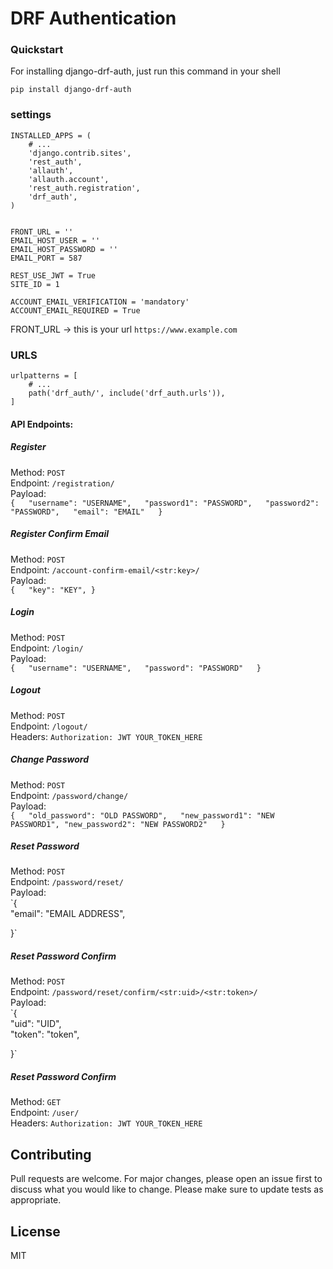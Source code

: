 # DRF Authentication

### Quickstart
For installing django-drf-auth, just run this command in your shell

```
pip install django-drf-auth
```

### settings
```
INSTALLED_APPS = (
    # ...
    'django.contrib.sites',
    'rest_auth',
    'allauth',
    'allauth.account',
    'rest_auth.registration',
    'drf_auth',
)


FRONT_URL = '' 
EMAIL_HOST_USER = '' 
EMAIL_HOST_PASSWORD = '' 
EMAIL_PORT = 587 

REST_USE_JWT = True
SITE_ID = 1

ACCOUNT_EMAIL_VERIFICATION = 'mandatory'
ACCOUNT_EMAIL_REQUIRED = True

```
FRONT_URL -> this is your url `` https://www.example.com ``


### URLS

```
urlpatterns = [
    # ...
    path('drf_auth/', include('drf_auth.urls')),
]
```








#### API Endpoints: 

##### Register
Method: `POST`  
Endpoint: `/registration/`  
Payload:  
`{  
    "username": "USERNAME",  
    "password1": "PASSWORD",  
    "password2": "PASSWORD",  
    "email": "EMAIL"  
}`

##### Register Confirm Email
Method: `POST`  
Endpoint: `/account-confirm-email/<str:key>/`  
Payload:  
`{  
    "key": "KEY",
}`


##### Login
Method: `POST`  
Endpoint: `/login/`  
Payload:  
`{  
    "username": "USERNAME",  
    "password": "PASSWORD"  
}`

##### Logout
Method: `POST`  
Endpoint: `/logout/`  
Headers: `Authorization: JWT YOUR_TOKEN_HERE`  

##### Change Password
Method: `POST`  
Endpoint: `/password/change/`  
Payload:  
`{  
    "old_password": "OLD PASSWORD",  
    "new_password1": "NEW PASSWORD1",
    "new_password2": "NEW PASSWORD2"  
}`

##### Reset Password
Method: `POST`  
Endpoint: `/password/reset/`  
Payload:  
`{  
    "email": "EMAIL ADDRESS",  

}`

##### Reset Password Confirm
Method: `POST`  
Endpoint: `/password/reset/confirm/<str:uid>/<str:token>/`  
Payload:  
`{  
    "uid": "UID",  
    "token": "token",  

}`

##### Reset Password Confirm
Method: `GET`  
Endpoint: `/user/`  
Headers: `Authorization: JWT YOUR_TOKEN_HERE`  


## Contributing
Pull requests are welcome. For major changes, please open an issue first to discuss what you would like to change.
Please make sure to update tests as appropriate.

## License
MIT